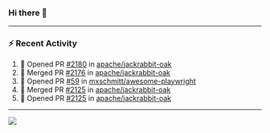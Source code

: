 ### Hi there 👋

---

### :zap: Recent Activity

<!--START_SECTION:activity-->
1. 💪 Opened PR [#2180](https://github.com/apache/jackrabbit-oak/pull/2180) in [apache/jackrabbit-oak](https://github.com/apache/jackrabbit-oak)
2. 🎉 Merged PR [#2176](https://github.com/apache/jackrabbit-oak/pull/2176) in [apache/jackrabbit-oak](https://github.com/apache/jackrabbit-oak)
3. 💪 Opened PR [#59](https://github.com/mxschmitt/awesome-playwright/pull/59) in [mxschmitt/awesome-playwright](https://github.com/mxschmitt/awesome-playwright)
4. 🎉 Merged PR [#2125](https://github.com/apache/jackrabbit-oak/pull/2125) in [apache/jackrabbit-oak](https://github.com/apache/jackrabbit-oak)
5. 💪 Opened PR [#2125](https://github.com/apache/jackrabbit-oak/pull/2125) in [apache/jackrabbit-oak](https://github.com/apache/jackrabbit-oak)
<!--END_SECTION:activity-->

---

<!--
**fabriziofortino/fabriziofortino** is a ✨ _special_ ✨ repository because its `README.md` (this file) appears on your GitHub profile.

Here are some ideas to get you started:

- 🔭 I’m currently working on ...
- 🌱 I’m currently learning ...
- 👯 I’m looking to collaborate on ...
- 🤔 I’m looking for help with ...
- 💬 Ask me about ...
- 📫 How to reach me: ...
- 😄 Pronouns: ...
- ⚡ Fun fact: ...
-->
![](https://komarev.com/ghpvc/?username=fabriziofortino)
